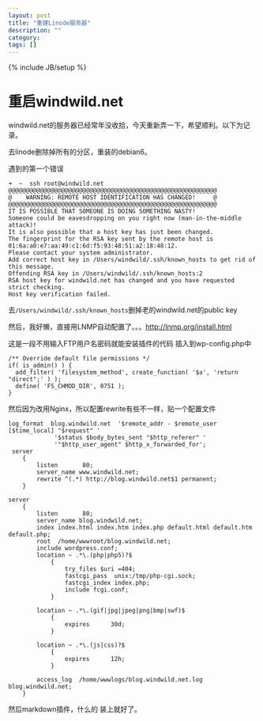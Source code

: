 ```yaml
---
layout: post
title: "重建Linode服务器"
description: ""
category: 
tags: []
---
```

{% include JB/setup %}

# 重启windwild.net

windwild.net的服务器已经常年没收拾，今天重新弄一下，希望顺利。以下为记录。

去linode删除掉所有的分区，重装的debian6。

遇到的第一个错误
	
	➜  ~  ssh root@windwild.net
	@@@@@@@@@@@@@@@@@@@@@@@@@@@@@@@@@@@@@@@@@@@@@@@@@@@@@@@@@@@
	@    WARNING: REMOTE HOST IDENTIFICATION HAS CHANGED!     @
	@@@@@@@@@@@@@@@@@@@@@@@@@@@@@@@@@@@@@@@@@@@@@@@@@@@@@@@@@@@
	IT IS POSSIBLE THAT SOMEONE IS DOING SOMETHING NASTY!
	Someone could be eavesdropping on you right now (man-in-the-middle attack)!
	It is also possible that a host key has just been changed.
	The fingerprint for the RSA key sent by the remote host is
	01:6a:a0:e7:aa:49:c1:6d:f5:93:48:51:a2:18:48:12.
	Please contact your system administrator.
	Add correct host key in /Users/windwild/.ssh/known_hosts to get rid of this message.
	Offending RSA key in /Users/windwild/.ssh/known_hosts:2
	RSA host key for windwild.net has changed and you have requested strict checking.
	Host key verification failed.

去`/Users/windwild/.ssh/known_hosts`删掉老的windwild.net的public key

然后，我好懒，直接用LNMP自动配置了。。。<http://lnmp.org/install.html>

这是一段不用输入FTP用户名密码就能安装插件的代码 插入到wp-config.php中

	/** Override default file permissions */
	if( is_admin() ) {
	  add_filter( 'filesystem_method', create_function( '$a', 'return "direct";' ) );
	  define( 'FS_CHMOD_DIR', 0751 );
	}


然后因为改用Nginx，所以配置rewrite有些不一样，贴一个配置文件

	log_format  blog.windwild.net  '$remote_addr - $remote_user [$time_local] "$request" '
	             '$status $body_bytes_sent "$http_referer" '
	             '"$http_user_agent" $http_x_forwarded_for';
	 server
	 	{
	 		listen       80;
	 		server_name www.windwild.net;
	 		rewrite ^(.*) http://blog.windwild.net$1 permanent;
	 	}
	
	server
		{
			listen       80;
			server_name blog.windwild.net;
			index index.html index.htm index.php default.html default.htm default.php;
			root  /home/wwwroot/blog.windwild.net;
			include wordpress.conf;
			location ~ .*\.(php|php5)?$
				{
					try_files $uri =404;
					fastcgi_pass  unix:/tmp/php-cgi.sock;
					fastcgi_index index.php;
					include fcgi.conf;
				}
	
			location ~ .*\.(gif|jpg|jpeg|png|bmp|swf)$
				{
					expires      30d;
				}
	
			location ~ .*\.(js|css)?$
				{
					expires      12h;
				}
	
			access_log  /home/wwwlogs/blog.windwild.net.log  blog.windwild.net;
		}
		
然后markdown插件，什么的 装上就好了。